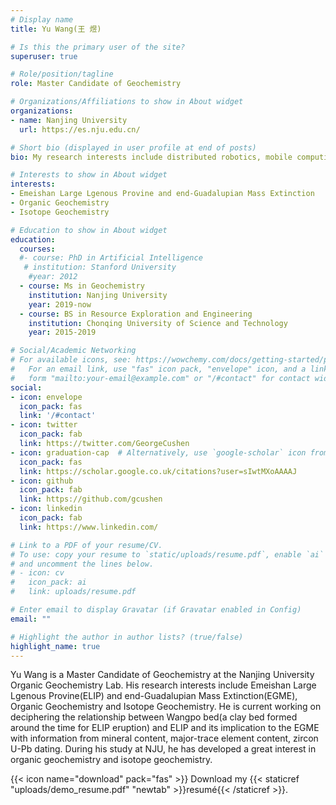 ```yaml
---
# Display name
title: Yu Wang(王 煜)

# Is this the primary user of the site?
superuser: true

# Role/position/tagline
role: Master Candidate of Geochemistry

# Organizations/Affiliations to show in About widget
organizations:
- name: Nanjing University
  url: https://es.nju.edu.cn/

# Short bio (displayed in user profile at end of posts)
bio: My research interests include distributed robotics, mobile computing and programmable matter.

# Interests to show in About widget
interests:
- Emeishan Large Lgenous Provine and end-Guadalupian Mass Extinction
- Organic Geochemistry
- Isotope Geochemistry

# Education to show in About widget
education:
  courses:
  #- course: PhD in Artificial Intelligence
   # institution: Stanford University
    #year: 2012
  - course: Ms in Geochemistry
    institution: Nanjing University
    year: 2019-now
  - course: BS in Resource Exploration and Engineering
    institution: Chonqing University of Science and Technology
    year: 2015-2019

# Social/Academic Networking
# For available icons, see: https://wowchemy.com/docs/getting-started/page-builder/#icons
#   For an email link, use "fas" icon pack, "envelope" icon, and a link in the
#   form "mailto:your-email@example.com" or "/#contact" for contact widget.
social:
- icon: envelope
  icon_pack: fas
  link: '/#contact'
- icon: twitter
  icon_pack: fab
  link: https://twitter.com/GeorgeCushen
- icon: graduation-cap  # Alternatively, use `google-scholar` icon from `ai` icon pack
  icon_pack: fas
  link: https://scholar.google.co.uk/citations?user=sIwtMXoAAAAJ
- icon: github
  icon_pack: fab
  link: https://github.com/gcushen
- icon: linkedin
  icon_pack: fab
  link: https://www.linkedin.com/

# Link to a PDF of your resume/CV.
# To use: copy your resume to `static/uploads/resume.pdf`, enable `ai` icons in `params.toml`, 
# and uncomment the lines below.
# - icon: cv
#   icon_pack: ai
#   link: uploads/resume.pdf

# Enter email to display Gravatar (if Gravatar enabled in Config)
email: ""

# Highlight the author in author lists? (true/false)
highlight_name: true
---
```


Yu Wang is a Master Candidate of Geochemistry at the Nanjing University Organic Geochemistry Lab. His research interests include Emeishan Large Lgenous Provine(ELIP) and end-Guadalupian Mass Extinction(EGME), Organic Geochemistry and Isotope Geochemistry. He is current working on deciphering the relationship between Wangpo bed(a clay bed formed around the time for ELIP eruption) and ELIP and its implication to the EGME with information from mineral content, major-trace element content, zircon U-Pb dating. During his study at NJU, he has developed a great interest in organic geochemistry and isotope geochemistry.



{{< icon name="download" pack="fas" >}} Download my {{< staticref "uploads/demo_resume.pdf" "newtab" >}}resumé{{< /staticref >}}.
